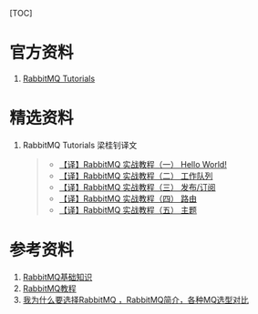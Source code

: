 [TOC]



# 官方资料

1. [RabbitMQ Tutorials](http://www.rabbitmq.com/getstarted.html)





# 精选资料

1. RabbitMQ Tutorials 梁桂钊译文

    > - [【译】RabbitMQ 实战教程（一） Hello World!](http://blog.720ui.com/2017/rabbitmq_action_01_helloworld/)
    > - [【译】RabbitMQ 实战教程（二） 工作队列](http://blog.720ui.com/2017/rabbitmq_action_02_workqueues/)
    > - [【译】RabbitMQ 实战教程（三） 发布/订阅](http://blog.720ui.com/2017/rabbitmq_action_03_publish_subscribe/)
    > - [【译】RabbitMQ 实战教程（四） 路由](http://blog.720ui.com/2017/rabbitmq_action_04_routing/)
    > - [【译】RabbitMQ 实战教程（五） 主题](http://blog.720ui.com/2017/rabbitmq_action_05_topics/)







# 参考资料

1. [RabbitMQ基础知识](https://www.cnblogs.com/dwlsxj/p/RabbitMQ.html)
2. [RabbitMQ教程](https://blog.csdn.net/hellozpc/article/details/81436980)
3. [我为什么要选择RabbitMQ ，RabbitMQ简介，各种MQ选型对比](https://www.sojson.com/blog/48.html)





